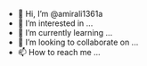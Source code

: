 - 👋 Hi, I’m @amirali1361a
- 👀 I’m interested in ...
- 🌱 I’m currently learning ...
- 💞️ I’m looking to collaborate on ...
- 📫 How to reach me ...

<!---
amirali1361a/amirali1361a is a ✨ special ✨ repository because its `README.md` (this file) appears on your GitHub profile.
You can click the Preview link to take a look at your changes.
--->
